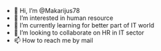 - 👋 Hi, I’m @Makarijus78
- 👀 I’m interested in human resource
- 🌱 I’m currently learning for better part of IT world
- 💞️ I’m looking to collaborate on HR in IT sector
- 📫 How to reach me by mail 

<!---
Makarijus78/Makarijus78 is a ✨ special ✨ repository because its `README.md` (this file) appears on your GitHub profile.
You can click the Preview link to take a look at your changes.
--->

